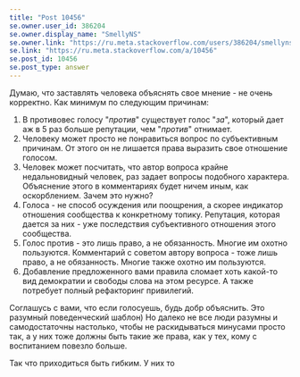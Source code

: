 ```yaml
---
title: "Post 10456"
se.owner.user_id: 386204
se.owner.display_name: "SmellyNS"
se.owner.link: "https://ru.meta.stackoverflow.com/users/386204/smellyns"
se.link: "https://ru.meta.stackoverflow.com/a/10456"
se.post_id: 10456
se.post_type: answer
---
```

<p>Думаю, что заставлять человека объяснять свое мнение - не очень корректно. Как минимум по следующим причинам:</p>

<ol>
<li>В противовес голосу "<em>против</em>" существует голос "<em>за</em>", который дает аж в 5 раз больше репутации, чем "<em>против</em>" отнимает. </li>
<li>Человеку может просто не понравиться вопрос по субъективным причинам. От этого он не лишается права выразить свое отношение голосом.</li>
<li>Человек может посчитать, что автор вопроса крайне недальновидный человек, раз задает вопросы подобного характера. Объяснение этого в комментариях будет ничем иным, как оскорблением. Зачем это нужно?</li>
<li>Голоса - не способ осуждения или поощрения, а скорее индикатор отношения сообщества к конкретному топику. Репутация, которая дается за них - уже последствия субъективного отношения этого сообщества.</li>
<li>Голос против - это лишь право, а не обязанность. Многие им охотно пользуются. Комментарий с советом автору вопроса - тоже лишь право, а не обязанность. Многие также охотно им пользуются.</li>
<li>Добавление предложенного вами правила сломает хоть какой-то вид демократии и свободы слова на этом ресурсе. А также потребует полный рефакторинг привилегий. </li>
</ol>

<p>Соглашусь с вами, что если голосуешь, будь добр объяснить. Это разумный поведенческий шаблон) Но далеко не все люди разумны и самодостаточны настолько, чтобы не раскидываться минусами просто так, а у них тоже должны быть такие же права, как у тех, кому с воспитанием повезло больше. </p>

<p>Так что приходиться быть гибким. У них то</p>
